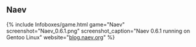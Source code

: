 ## Naev
{% include Infoboxes/game.html game="Naev" screenshot="Naev_0.6.1.png" screenshot_caption="Naev 0.6.1 running on Gentoo Linux" website="<a href='http://blog.naev.org/' link='_blank'>blog.naev.org</a>" %}
